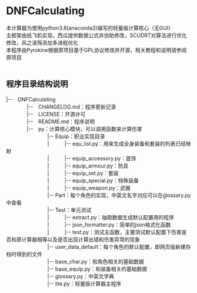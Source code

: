 # DNFCalculating 

本计算器为使用python3.8(anaconda3)编写的轻量版计算核心（无GUI）</br>
主框架由纸飞机实现，西瓜提供数据公式并协助修改，SCUDRT对算法进行优化修改，风之凌殇添加多进程优化</br>
本程序由Pyrokine根据原项目基于GPL协议修改并开源，相关教程和说明请参阅原项目<br></br>

## 程序目录结构说明
|--　DNFCalculating</br>
　　　　|--　CHANGELOG.md：程序更新记录</br>
　　　　|--　LICENSE：开源许可</br>
　　　　|--　README.md：程序说明</br>
　　　　|--　py：计算核心模块，可以调用函数来计算伤害</br>
　　　　　　　　|--  Equip：职业实现目录</br>
　　　　　　　　|　　　|--  equ_list.py：用来生成全身装备和套装的列表已经映射</br>
　　　　　　　　|　　　|--  equip_accessory.py：首饰</br>
　　　　　　　　|　　　|--  equip_armour.py：防具</br>
　　　　　　　　|　　　|--  equip_set.py：套装</br>
　　　　　　　　|　　　|--  equip_special.py：特殊装备</br>
　　　　　　　　|　　　|--  equip_weapon.py：武器</br>
　　　　　　　　|--  Part：每个角色的实现，中英文名字对应可以在glossary.py中查看</br>
　　　　　　　　|--  Test：单元测试</br>
　　　　　　　　|　　　|--  extract.py：抽取数据生成默认配置用的程序</br>
　　　　　　　　|　　　|--  json_formatter.py：简单的json格式化函数</br>
　　　　　　　　|　　　|--  test.py：测试主函数，主要测试默认配置下伤害是否和原计算器相等以及是否出现计算出错和伤害异常的现象</br>
　　　　　　　　|--  user_data_default：每个角色的默认配置，即网页版新建存档时得到的文件</br>
　　　　　　　　|--  base_char.py：和角色相关的基础数据</br>
　　　　　　　　|--  base_equip.py：和装备相关的基础数据</br>
　　　　　　　　|--  glossary.py：中英文字典</br>
　　　　　　　　|--  lite.py：轻量版计算器主程序</br>
